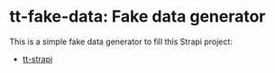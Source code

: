 # tt-fake-data: Fake data generator

This is a simple fake data generator to fill this Strapi project:

- [tt-strapi](https://github.com/backstringboys/tt-strapi)


